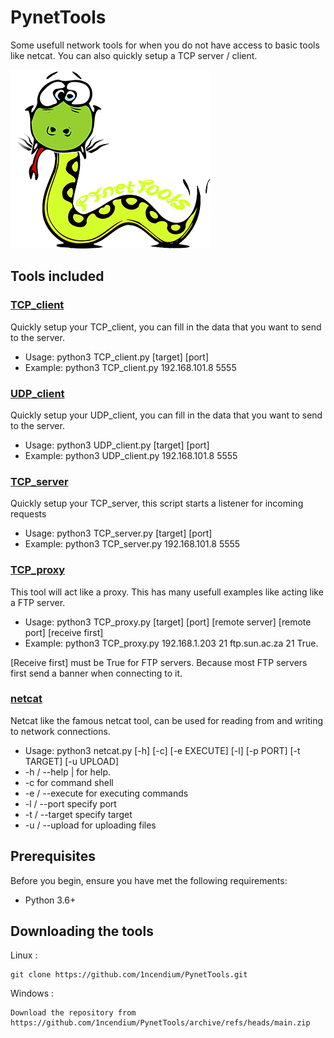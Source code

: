 # PynetTools
Some usefull network tools for when you do not have access to basic tools like netcat. You can also quickly setup a TCP server / client.

<img src="Images/snake.png">

## Tools included
### [TCP_client](https://github.com/1ncendium/PynetTools/blob/main/PynetTools/TCP_client.py)
Quickly setup your TCP_client, you can fill in the data that you want to send to the server.
- Usage: python3 TCP_client.py [target] [port]
- Example: python3 TCP_client.py 192.168.101.8 5555

### [UDP_client](https://github.com/1ncendium/PynetTools/blob/main/PynetTools/UDP_client.py)
Quickly setup your UDP_client, you can fill in the data that you want to send to the server.
- Usage: python3 UDP_client.py [target] [port]
- Example: python3 UDP_client.py 192.168.101.8 5555

### [TCP_server](https://github.com/1ncendium/PynetTools/blob/main/PynetTools/TCP_server.py)
Quickly setup your TCP_server, this script starts a listener for incoming requests
- Usage: python3 TCP_server.py [target] [port]
- Example: python3 TCP_server.py 192.168.101.8 5555

### [TCP_proxy](https://github.com/1ncendium/PynetTools/blob/main/PynetTools/TCP_proxy.py)
This tool will act like a proxy. This has many usefull examples like acting like a FTP server.
- Usage: python3 TCP_proxy.py [target] [port] [remote server] [remote port] [receive first]
- Example: python3 TCP_proxy.py 192.168.1.203 21 ftp.sun.ac.za 21 True.

[Receive first] must be True for FTP servers. Because most FTP servers first send a banner when connecting to it.

### [netcat](https://github.com/1ncendium/PynetTools/blob/main/PynetTools/netcat.py)
Netcat like the famous netcat tool, can be used for reading from and writing to network connections.

- Usage: python3 netcat.py [-h] [-c] [-e EXECUTE] [-l] [-p PORT] [-t TARGET] [-u UPLOAD]
- -h / --help | for help.
- -c for command shell
- -e / --execute for executing commands
- -l / --port specify port
- -t / --target specify target
- -u / --upload for uploading files

## Prerequisites
Before you begin, ensure you have met the following requirements:

- Python 3.6+

## Downloading the tools

Linux :
```
git clone https://github.com/1ncendium/PynetTools.git
```
Windows :
```
Download the repository from https://github.com/1ncendium/PynetTools/archive/refs/heads/main.zip
```
